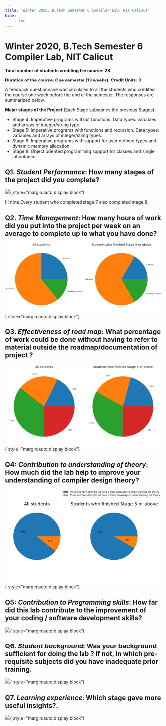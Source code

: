 ```yaml
---
title: 'Winter 2020, B.Tech Semester 6 Compiler Lab, NIT Calicut'
hide:
    - toc
---
```


# Winter 2020, B.Tech Semester 6 Compiler Lab, NIT Calicut

**Total number of students crediting the course: 28.**

**Duration of the course: One semester (13 weeks). Credit Units: 3**  
  
A feedback questionnaire was circulated to all the students who credited the course one week before the end of the semester. The responses are summarized below.

**Major stages of the Project** (Each Stage subsumes the previous Stages):

* Stage 4: Imperative programs without functions. Data types: variables and arrays of integer/string type.
* Stage 5: Imperative programs with functions and recursion. Data types: variables and arrays of integer/string types.
* Stage 6: Imperative programs with support for user defined types and dynamic memory allocation.
* Stage 8: Object oriented programming support for classes and single inheritance.

## Q1. _Student Performance_: How many stages of the project did you complete?

![](./q1.png){ style="margin:auto;display:block"}

!!! note
    Every student who completed stage 7 also completed stage 8.
  
## Q2. _Time Management_: How many hours of work did you put into the project per week on an average to complete up to what you have done?

![](./q2.png){ style="margin:auto;display:block"}

## Q3. _Effectiveness of road map_: What percentage of work could be done without having to refer to material outside the roadmap/documentation of project ?

![](./q3.png){ style="margin:auto;display:block"}

## Q4: _Contribution to understanding of theory_: How much did the lab help to improve your understanding of compiler design theory?

![](./q4.png){ style="margin:auto;display:block"}

## Q5: _Contribution to Programming skills_: How far did this lab contribute to the improvement of your coding / software development skills?

![](./q5.png){ style="margin:auto;display:block"}

## Q6. _Student background_: Was your background sufficient for doing the lab ? If not, in which pre-requisite subjects did you have inadequate prior training.

![](./q6.png){ style="margin:auto;display:block"}

## Q7. _Learning experience_: Which stage gave more useful insights?.

![](./q7.png){ style="margin:auto;display:block"}

